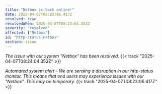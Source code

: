 ```yaml
---
title: "Netbox is back online!"
date: 2025-04-07T08:23:06.417Z
resolved: true
resolvedWhen: 2025-04-07T08:24:04.353Z
severity: "resolved"
affected: ["Netbox"]
id: "http-status-netbox"
section: issue
---
```


*The issue with our system "Netbox" has been resolved.* {{< track "2025-04-07T08:24:04.353Z" >}}

**Automated system alert* - We are sensing a disruption in our http-status monitor. This means that end users may experience issues with our "Netbox". This may be temporary.* {{< track "2025-04-07T08:23:06.417Z" >}}
